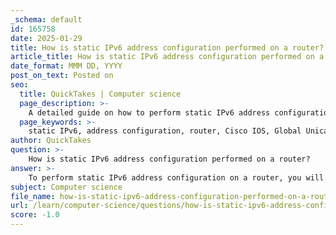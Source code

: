```yaml
---
_schema: default
id: 165758
date: 2025-01-29
title: How is static IPv6 address configuration performed on a router?
article_title: How is static IPv6 address configuration performed on a router?
date_format: MMM DD, YYYY
post_on_text: Posted on
seo:
  title: QuickTakes | Computer science
  page_description: >-
    A detailed guide on how to perform static IPv6 address configuration on a router using Cisco IOS, including command examples and steps to follow.
  page_keywords: >-
    static IPv6, address configuration, router, Cisco IOS, Global Unicast Address, interface selection, command line, no shutdown, save configuration, link-local address, verification command
author: QuickTakes
question: >-
    How is static IPv6 address configuration performed on a router?
answer: >-
    To perform static IPv6 address configuration on a router, you will follow a series of steps using the Cisco IOS command line interface. Here’s a detailed guide on how to configure a Global Unicast Address (GUA) on a router interface:\n\n### Steps for Static IPv6 Address Configuration\n\n1. **Access the Router**: Connect to the router using a console cable, SSH, or telnet.\n\n2. **Enter Privileged EXEC Mode**: After logging in, enter privileged EXEC mode:\n   ```plaintext\n   Router> enable\n   ```\n\n3. **Enter Global Configuration Mode**: From privileged EXEC mode, enter global configuration mode:\n   ```plaintext\n   Router# configure terminal\n   ```\n\n4. **Select the Interface**: Identify and select the interface you want to configure. For example, if you are configuring GigabitEthernet 0/0, you would enter:\n   ```plaintext\n   Router(config)# interface gigabitethernet 0/0\n   ```\n\n5. **Assign the IPv6 Address**: Use the command to assign a static IPv6 address to the interface. The command format is:\n   ```plaintext\n   ipv6 address ipv6-address/prefix-length\n   ```\n   For example, to configure a GUA, you would enter:\n   ```plaintext\n   Router(config-if)# ipv6 address 2001:db8:acad:1::1/64\n   ```\n\n6. **Enable the Interface**: Ensure the interface is enabled by using the `no shutdown` command:\n   ```plaintext\n   Router(config-if)# no shutdown\n   ```\n\n7. **Exit Configuration Mode**: After configuring the address, you can exit the interface configuration mode:\n   ```plaintext\n   Router(config-if)# exit\n   ```\n\n8. **Save the Configuration**: Finally, save the configuration to ensure it persists after a reboot:\n   ```plaintext\n   Router# write memory\n   ```\n   or\n   ```plaintext\n   Router# copy running-config startup-config\n   ```\n\n### Example Configuration\n\nHere’s a complete example of configuring a GUA on a router interface:\n\n```plaintext\nRouter> enable\nRouter# configure terminal\nRouter(config)# interface gigabitethernet 0/0\nRouter(config-if)# ipv6 address 2001:db8:acad:1::1/64\nRouter(config-if)# no shutdown\nRouter(config-if)# exit\nRouter# write memory\n```\n\n### Additional Notes\n\n- **Link-Local Address (LLA)**: If you also want to configure a Link-Local Address, you can do so using the command:\n  ```plaintext\n  Router(config-if)# ipv6 address fe80::1:1 link-local\n  ```\n\n- **Verification**: To verify the configuration, you can use the command:\n  ```plaintext\n  Router# show ipv6 interface gigabitethernet 0/0\n  ```\n\nThis will display the configured IPv6 addresses and their status on the specified interface.\n\nBy following these steps, you can successfully configure a static IPv6 address on a router.
subject: Computer science
file_name: how-is-static-ipv6-address-configuration-performed-on-a-router.md
url: /learn/computer-science/questions/how-is-static-ipv6-address-configuration-performed-on-a-router
score: -1.0
---
```


&nbsp;